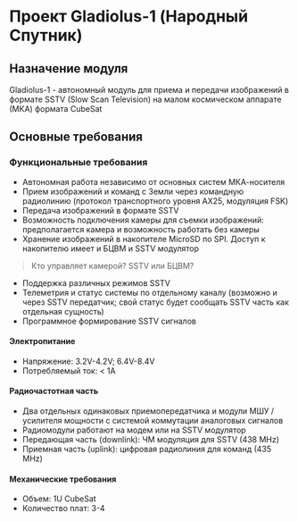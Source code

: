 # Проект Gladiolus-1 (Народный Спутник)

## Назначение модуля
Gladiolus-1 - автономный модуль для приема и передачи изображений в формате SSTV (Slow Scan Television) на малом космическом аппарате (МКА) формата CubeSat

## Основные требования

### Функциональные требования
- Автономная работа независимо от основных систем МКА-носителя
- Прием изображений и команд с Земли через командную радиолинию (протокол транспортного уровня AX25, модуляция FSK)
- Передача изображений в формате SSTV
- Возможность подключения камеры для съемки изображений: предполагается камера и возможность работать без камеры
- Хранение изображений в накопителе MicroSD по SPI. Доступ к накопителю имеет и БЦВМ и SSTV модулятор

> Кто управляет камерой? SSTV или БЦВМ?

- Поддержка различных режимов SSTV
- Телеметрия и статус системы по отдельному каналу (возможно и через SSTV передатчик; свой статус будет сообщать SSTV часть как отдельная сущность)
- Программное формирование SSTV сигналов

#### Электропитание
- Напряжение: 3.2V-4.2V; 6.4V-8.4V
- Потребляемый ток: < 1А

#### Радиочастотная часть
- Два отдельных одинаковых приемопередатчика и модули МШУ / усилителя мощности с системой коммутации аналоговых сигналов
- Радиомодули работают на модем или на SSTV модулятор
- Передающая часть (downlink): ЧМ модуляция для SSTV (438 MHz)
- Приемная часть (uplink): цифровая радиолиния для команд (435 MHz)

#### Механические требования
- Объем: 1U CubeSat
- Количество плат: 3-4
